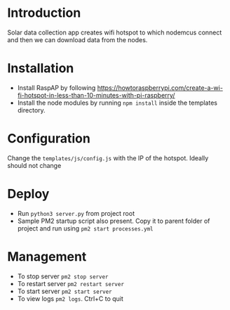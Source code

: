 # Introduction
Solar data collection app creates wifi hotspot to which nodemcus connect and then we can download data from the nodes.

# Installation
* Install RaspAP by following https://howtoraspberrypi.com/create-a-wi-fi-hotspot-in-less-than-10-minutes-with-pi-raspberry/
* Install the node modules by running `npm install` inside the templates directory.

# Configuration
Change the `templates/js/config.js` with the IP of the hotspot. Ideally should not change

# Deploy
* Run `python3 server.py` from project root
* Sample PM2 startup script also present. Copy it to parent folder of project and run using `pm2 start processes.yml`

# Management
* To stop server `pm2 stop server`
* To restart server `pm2 restart server`
* To start server `pm2 start server`
* To view logs `pm2 logs`. Ctrl+C to quit



